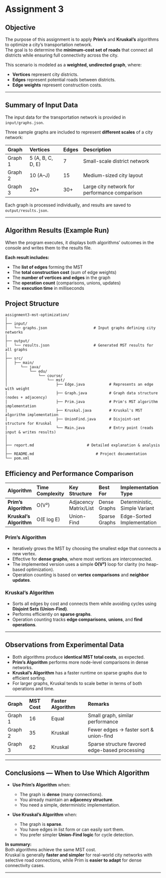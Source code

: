 # Assignment 3

## Objective
The purpose of this assignment is to apply **Prim’s** and **Kruskal’s** algorithms to optimize a city’s transportation network.  
The goal is to determine the **minimum-cost set of roads** that connect all districts while ensuring full connectivity across the city.

This scenario is modeled as a **weighted, undirected graph**, where:
- **Vertices** represent city districts.
- **Edges** represent potential roads between districts.
- **Edge weights** represent construction costs.

---

## Summary of Input Data
The input data for the transportation network is provided in `input/graphs.json`.

Three sample graphs are included to represent **different scales** of a city network:

| Graph | Vertices | Edges | Description |
|:------|:----------|:------|:-------------|
| Graph 1 | 5 (A, B, C, D, E) | 7 | Small-scale district network |
| Graph 2 | 10 (A–J) | 15 | Medium-sized city layout |
| Graph 3 | 20+ | 30+ | Large city network for performance comparison |

Each graph is processed individually, and results are saved to `output/results.json`.

---

## Algorithm Results (Example Run)
When the program executes, it displays both algorithms’ outcomes in the console and writes them to the results file.

**Each result includes:**
- The **list of edges** forming the MST
- The **total construction cost** (sum of edge weights)
- The **number of vertices and edges** in the graph
- The **operation count** (comparisons, unions, updates)
- The **execution time** in milliseconds

## Project Structure
```
assignment3-mst-optimization/
│
├── input/
│   └── graphs.json                     # Input graphs defining city networks
│
├── output/
│   └── results.json                    # Generated MST results for all graphs
│
├── src/
│   ├── main/
│      └── java/
│          └── edu/
│              └── course/
│                  └── mst/
│                      ├── Edge.java           # Represents an edge with weight
│                      ├── Graph.java          # Graph data structure (nodes + adjacency)
│                      ├── Prim.java           # Prim's MST algorithm implementation
│                      ├── Kruskal.java        # Kruskal's MST algorithm implementation
│                      ├── UnionFind.java      # Disjoint-set structure for Kruskal
│                      └── Main.java           # Entry point (reads input & writes results)
│
│
├── report.md                        # Detailed explanation & analysis
│
├── README.md                            # Project documentation
└── pom.xml
```

## Efficiency and Performance Comparison

| Algorithm | Time Complexity | Key Structure | Best For | Implementation Type |
|:-----------|:----------------|:---------------|:----------|:--------------------|
| **Prim’s Algorithm** | O(V²) | Adjacency Matrix/List | Dense Graphs | Deterministic, Simple Variant |
| **Kruskal’s Algorithm** | O(E log E) | Union-Find | Sparse Graphs | Edge-Sorted Implementation |

### Prim’s Algorithm
- Iteratively grows the MST by choosing the smallest edge that connects a new vertex.
- Effective for **dense graphs**, where most vertices are interconnected.
- The implemented version uses a simple **O(V²)** loop for clarity (no heap-based optimization).
- Operation counting is based on **vertex comparisons** and **neighbor updates**.

### Kruskal’s Algorithm
- Sorts all edges by cost and connects them while avoiding cycles using **Disjoint Sets (Union-Find)**.
- Performs efficiently on **sparse graphs**.
- Operation counting tracks **edge comparisons**, **unions**, and **find operations**.

---

## Observations from Experimental Data

- Both algorithms produce **identical MST total costs**, as expected.
- **Prim’s Algorithm** performs more node-level comparisons in dense networks.
- **Kruskal’s Algorithm** has a faster runtime on sparse graphs due to efficient sorting.
- For larger graphs, Kruskal tends to scale better in terms of both operations and time.

| Graph | MST Cost | Faster Algorithm | Remarks |
|:------|:----------|:-----------------|:---------|
| Graph 1 | 16 | Equal | Small graph, similar performance |
| Graph 2 | 35 | Kruskal | Fewer edges → faster sort & union-find |
| Graph 3 | 62 | Kruskal | Sparse structure favored edge-based processing |

---

## Conclusions — When to Use Which Algorithm

- **Use Prim’s Algorithm** when:
    - The graph is **dense** (many connections).
    - You already maintain an **adjacency structure**.
    - You need a simple, deterministic implementation.

- **Use Kruskal’s Algorithm** when:
    - The graph is **sparse**.
    - You have edges in list form or can easily sort them.
    - You prefer simpler **Union-Find logic** for cycle detection.

**In summary:**  
Both algorithms achieve the same MST cost.  
Kruskal is generally **faster and simpler** for real-world city networks with selective road connections, while Prim is **easier to adapt** for dense connectivity cases.

---
